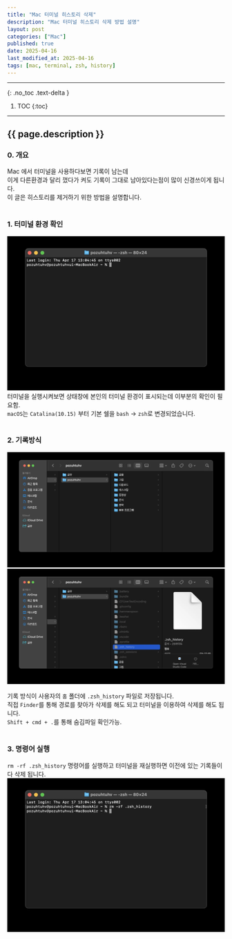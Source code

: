 ```yaml
---
title: "Mac 터미널 히스토리 삭제"
description: "Mac 터미널 히스토리 삭제 방법 설명"
layout: post
categories: ["Mac"]
published: true
date: 2025-04-16
last_modified_at: 2025-04-16
tags: [mac, terminal, zsh, history]
---
```

---
{: .no_toc .text-delta }

1. TOC
{:toc}
---

<!-- 글의 제목은 ##
    나머지 큰 제목은 ###
    이후 나머지는 3개이상 -->

## {{ page.description }}

### 0. 개요
Mac 에서 터미널을 사용하다보면 기록이 남는데<br>
이게 다른환경과 달리 껐다가 켜도 기록이 그대로 남아있다는점이 많이 신경쓰이게 됩니다.<br>
이 글은 히스토리를 제거하기 위한 방법을 설명합니다.<br>
<br>

### 1. 터미널 환경 확인
![mac-terminal-history-del-1](/assets/img/2025-04-16-mac-terminal-history-del-1.webp)
<br>
터미널을 실행시켜보면 상태창에 본인의 터미널 환경이 표시되는데 이부분의 확인이 필요함.<br>
`macOS`는 `Catalina(10.15)` 부터 기본 쉘을 `bash` → `zsh`로 변경되었습니다.<br>
<br>

### 2. 기록방식

<div class="image-gallery cols-2">
    <img src ='/assets/img/2025-04-16-mac-terminal-history-del-2.webp' alt='mac-terminal-history-del-2'>
    <img src ='/assets/img/2025-04-16-mac-terminal-history-del-3.webp' alt='mac-terminal-history-del-3'>
</div>

기록 방식이 사용자의 `홈` 폴더에 `.zsh_history` 파일로 저장됩니다.<br>
직접 `Finder`를 통해 경로를 찾아가 삭제를 해도 되고 터미널을 이용하여 삭제를 해도 됩니다.<br>
`Shift + cmd + .`를 통해 숨김파일 확인가능.<br> 
<br>

### 3. 명령어 실행
`rm -rf .zsh_history` 명령어를 실행하고 터미널을 재실행하면 이전에 있는 기록들이 다 삭제 됩니다.<br>
![mac-terminal-history-del-4](/assets/img/2025-04-16-mac-terminal-history-del-4.webp)
<br>
